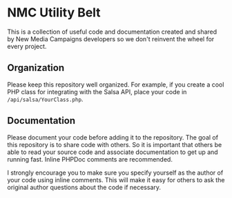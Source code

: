 # NMC Utility Belt

This is a collection of useful code and documentation created and shared by New Media Campaigns developers so we don't reinvent the wheel for every project.

## Organization

Please keep this repository well organized. For example, if you create a cool PHP class for integrating with the Salsa API, place your code in `/api/salsa/YourClass.php`.

## Documentation

Please document your code before adding it to the repository. The goal of this repository is to share code with others. So it is important that others be able to read your source code and associate documentation to get up and running fast. Inline PHPDoc comments are recommended.

I strongly encourage you to make sure you specify yourself as the author of your code using inline comments. This will make it easy for others to ask the original author questions about the code if necessary.